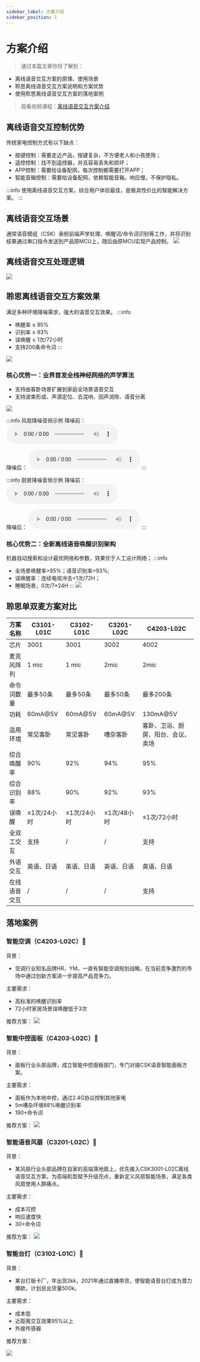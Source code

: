 ```yaml
---
sidebar_label: 方案介绍
sidebar_position: 1
---
```


# 方案介绍

> 通过本篇文章你将了解到：
- 离线语音交互方案的原理、使用场景
- 聆思离线语音交互方案说明和方案优势
- 使用聆思离线语音交互方案的落地案例

> 观看视频课程：[离线语音交互方案介绍](https://www.bilibili.com/video/BV1JV411H763)

## 离线语音交互控制优势

传统家电控制方式有以下缺点：
- 按键控制：需要走近产品，按键复杂，不方便老人和小孩使用；
- 遥控控制：找不到遥控器，并且容易丢失和损坏；
- APP控制：需要给设备配网，每次控制都需要打开APP；
- 智能音箱控制：需要给设备配网，依赖智能音箱，响应慢，不保护隐私。

:::info
使用离线语音交互方案，综合用户体验最佳，是极具性价比的智能解决方案。
:::

## 离线语音交互场景

通常语音模组（CSK）承担前端声学处理、唤醒词/命令词识别等工作，并将识别结果通过串口指令发送到产品原MCU上，随后由原MCU实现产品控制。
![](./files_new/files_Scheme_introduction/Interactive_scenario.png)


## 离线语音交互处理逻辑

![](./files_new/files_Scheme_introduction/Interaction_principle.png)

## 聆思离线语音交互方案效果

满足多种环境降噪需求，强大的语音交互效果。
:::info
- 唤醒率 ≥ 95% 
- 识别率 ≥ 93% 
- 误唤醒 ≤ 1次/72小时
- 支持200条命令词
:::

![](./files_new/files_Scheme_introduction/effect.png)


### 核心优势一：业界首发全栈神经网络的声学算法

- 支持由客卧场景扩展到家庭全场景语音交互
- 支持波束形成、声源定位、去混响、回声消除、语音分离 

![](./files_new/files_Scheme_introduction/algorithm.png)

:::info 风扇降噪音频示例
降噪前：
<audio id="audio" controls preload>
      <source id="mp3" src="/audio/audio1.mp3"/>
</audio>

降噪后：
<audio id="audio" controls preload>
      <source id="mp3" src="/audio/audio2.mp3"/>
</audio>
:::

:::info 厨房降噪音频示例
降噪前：
<audio id="audio" controls preload>
      <source id="mp3" src="/audio/audio3.mp3"/>
</audio>

降噪后：
<audio id="audio" controls preload>
      <source id="mp3" src="/audio/audio4.mp3"/>
</audio>
:::

### 核心优势二：全新离线语音唤醒识别架构

机器自动搜索和设计最优网络和参数，效果优于人工设计网络；
:::info 
- 全场景唤醒率>95%；语音识别率>93%;
- 误唤醒率：连续电视冲击<1次/72H；
- 睡眠场景，0次/7*24H
:::
![](./files_new/files_Scheme_introduction/algorithm2.png)

## 聆思单双麦方案对比

| 方案名称 | C3101-L01C  |  C3102-L01C   | C3201-L02C   | **C4203-L02C** |
|----|-----|--------|------------------------|------------------------|
| 芯片         | 3001        | 3001        | 3002        | 4002                               |
| 麦克风阵列   | 1 mic       | 1 mic       | 2mic        | 2mic                               |
| 命令词数量   | 最多50条    | 最多50条    | 最多50条    | 最多200条                          |
| 功耗         | 60mA@5V     | 60mA@5V     | 60mA@5V     | 130mA@5V                           |
| 适用环境     | 常见客卧    | 常见客卧    | 嘈杂客卧    | 客卧、卫浴、厨房、阳台、会议、卖场 |
| 综合唤醒率   | 90%         | 92%         | 94%         | 95%                                |
| 综合识别率   | 88%         | 90%         | 92%         | 93%                                |
| 误唤醒       | ≤1次/24小时 | ≤1次/24小时 | ≤1次/48小时 | ≤1次/72小时                        |
| 全双工交互   | 支持        | /           | /           | 支持                               |
| 外语交互     | 英语、日语  | 英语、日语  | 英语、日语  | 英语、日语                         |
| 在线语音交互 | /           | /           | /           | 支持                               |

## 落地案例

### 智能空调（C4203-L02C）
背景：
- 空调行业知名品牌HR、YM，一直有智能空调规划战略，在当前竞争激烈的市场中通过创新方案进一步提高产品竞争力。

主要需求：
- 高标准的唤醒识别率
- 72小时家居场景误唤醒低于3次

推荐方案：
![](./files_new/files_Scheme_introduction/conditioner.png)

### 智能中控面板（C4203-L02C）
背景：
- 面板行业头部品牌，成立智能中控面板部门，专门对接CSK语音智能面板方案。

主要需求：
- 面板作为本地中控，通过2.4G协议控制其他家电
- 5m嘈杂环境88%唤醒识别率
- 190+命令词

推荐方案：
![](./files_new/files_Scheme_introduction/mianban.png)

### 智能语音风扇（C3201-L02C）
背景：
- 某风扇行业头部品牌在自家的高端落地扇上，优先接入CSK3001-L02C离线语音交互方案，为高端机型赋予升级亮点，重新定义风扇智能场景，满足各类风扇使用人群痛点。

主要需求：
- 成本可控
- 响应速度快
- 30+命令词

推荐方案：
![](./files_new/files_Scheme_introduction/fengshan.png)

### 智能台灯（C3102-L01C）
背景：
- 某台灯板卡厂，年出货2kk，2021年通过直播带货，使智能语音台灯成为潜力爆款，计划总出货量500k。

主要需求：
- 成本低
- 近距离交互效果95%以上
- 外接传感器

推荐方案：

![](./files_new/files_Scheme_introduction/taideng.png)



